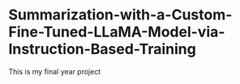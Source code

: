 # Summarization-with-a-Custom-Fine-Tuned-LLaMA-Model-via-Instruction-Based-Training
This is my final year project
